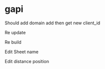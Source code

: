 # gapi
Should add domain add then get new client_id


Re update


Re build


Edit Sheet name


Edit distance position
